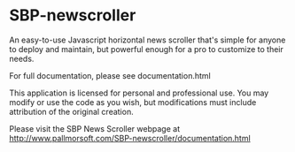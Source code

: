 # SBP-newscroller
An easy-to-use Javascript horizontal news scroller that's simple for anyone to deploy and maintain, but powerful enough for a pro to customize to their needs.

For full documentation, please see documentation.html 

This application is licensed for personal and professional use. You may modify or use the code as you wish, but modifications must include attribution of the original creation.

Please visit the SBP News Scroller webpage at http://www.pallmorsoft.com/SBP-newscroller/documentation.html
